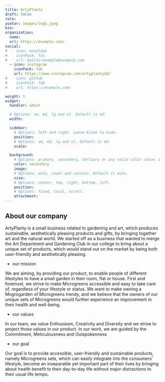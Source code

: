 ```yaml
---
title: ArtyPlanty
draft: false
role:
avatar: images/logo.jpeg
bio:
organization:
  name:
  url: https://example.com/
social:
#  - icon: envelope
#    iconPack: fas
#    url: mailto:example@example.com
  - icon: instagram
    iconPack: fab
    url: https://www.instagram.com/artyplanty20/
#  - icon: github
#    iconPack: fab
#    url: https://example.com/

weight: 1
widget:
  handler: about

  # Options: sm, md, lg and xl. Default is md.
  width:

  sidebar:
    # Options: left and right. Leave blank to hide.
    position:
    # Options: sm, md, lg and xl. Default is md.
    scale:

  background:
    # Options: primary, secondary, tertiary or any valid color value. Default is primary.
    color: secondary
    image:
    # Options: auto, cover and contain. Default is auto.
    size:
    # Options: center, top, right, bottom, left.
    position:
    # Options: fixed, local, scroll.
    attachment:
---
```


## About our company

ArtyPlanty is a small business related to gardening and art, which produces sustainable, aesthetically pleasing products and gifts, by bringing together art and the natural world.
We started off as a business that wanted to merge the Art Department and Gardening Club in our college to bring about a unique set of products, which would stand out on the market by being both user-friendly and aesthetically pleasing.

- our mission

We are aiming, by providing our product, to enable people of different lifestyles to have a small garden in their room, flat or house.
First and foremost, we strive to make Microgreens accessible and easy to take care of, regardless of your lifestyle or status.
We want to make owning a Mogrogarden of Microgreens trendy, and we believe that the owners of our unique sets of Microgreens would further experience an improvement in their health and well-being.

- our values

In our team, we value Enthusiasm, Creativity and Diversity and we strive to project those values in our product.
In our work, we are guided by the Commitment, Meticulousness and Outspokenness

- our goal

Our goal is to provide accessible, user-friendly and sustainable products, namely Microgreens sets, which can easily integrate into the consumers’ lifestyle, become an inseparable yet important part of their lives by bringing about health benefit to their day-to-day life without major distractions to their usual life tempo.

